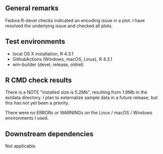 ## General remarks

Fedora R-devel checks indicated an encoding issue in a plot. I have resolved 
the underlying issue and checked all plots.


## Test environments

* local OS X installation, R 4.3.1
* GithubActions (Windows, macOS, Linux), R 4.3.1
* win-builder (devel, release, oldrel)


## R CMD check results

There is a NOTE "installed size is  5.2Mb", resulting from 1.9Mb in the extdata
directory. I plan to externalize sample data in a future release, but this has
not yet been a priority.

There were no ERRORs or WARNINGs on the Linux / macOS / Windows environments I
used. 


## Downstream dependencies

Not applicable.


